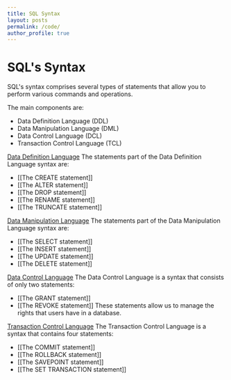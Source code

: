 ```yaml
---
title: SQL Syntax
layout: posts
permalink: /code/
author_profile: true
---
```

# SQL's Syntax
SQL's syntax comprises several types of statements that allow you to perform various commands and operations.

The main components are:
- Data Definition Language (DDL)
- Data Manipulation Language (DML)
- Data Control Language (DCL)
- Transaction Control Language (TCL)

<u>Data Definition Language</u>
The statements part of the Data Definition Language syntax are:
- [[The CREATE statement]]
- [[The ALTER statement]]
- [[The DROP statement]]
- [[The RENAME statement]]
- [[The TRUNCATE statement]]

<u>Data Manipulation Language</u>
The statements part of the Data Manipulation Language syntax are:
- [[The SELECT statement]]
- [[The INSERT statement]]
- [[The UPDATE statement]]
- [[The DELETE statement]]

<u>Data Control Language</u>
The Data Control Language is a syntax that consists of only two statements:
- [[The GRANT statement]]
- [[The REVOKE statement]]
These statements allow us to manage the rights that users have in a database.

<u>Transaction Control Language</u>
The Transaction Control Language is a syntax that contains four statements:
- [[The COMMIT statement]]
- [[The ROLLBACK statement]]
- [[The SAVEPOINT statement]]
- [[The SET TRANSACTION statement]]
